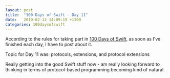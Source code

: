 ```yaml
---
layout: post
title:  "100 Days of Swift - Day 11"
date:   2019-02-12 14:09:19 +1300
categories: 100daysofswift
---
```

According to the rules for taking part in [100 Days of Swift](https://www.hackingwithswift.com/100), as soon as I've finished each day, I have to post about it.

Topic for Day 11 was: protocols, extensions, and protocol extensions

Really getting into the good Swift stuff now - am really looking forward to thinking in terms of protocol-based programming becoming kind of natural.
